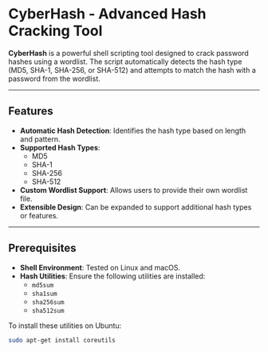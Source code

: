 # CyberHash - Advanced Hash Cracking Tool

**CyberHash** is a powerful shell scripting tool designed to crack password hashes using a wordlist. The script automatically detects the hash type (MD5, SHA-1, SHA-256, or SHA-512) and attempts to match the hash with a password from the wordlist.

---

## Features
- **Automatic Hash Detection**: Identifies the hash type based on length and pattern.
- **Supported Hash Types**:
  - MD5
  - SHA-1
  - SHA-256
  - SHA-512
- **Custom Wordlist Support**: Allows users to provide their own wordlist file.
- **Extensible Design**: Can be expanded to support additional hash types or features.

---

## Prerequisites
- **Shell Environment**: Tested on Linux and macOS.
- **Hash Utilities**: Ensure the following utilities are installed:
  - `md5sum`
  - `sha1sum`
  - `sha256sum`
  - `sha512sum`

To install these utilities on Ubuntu:
```bash
sudo apt-get install coreutils
